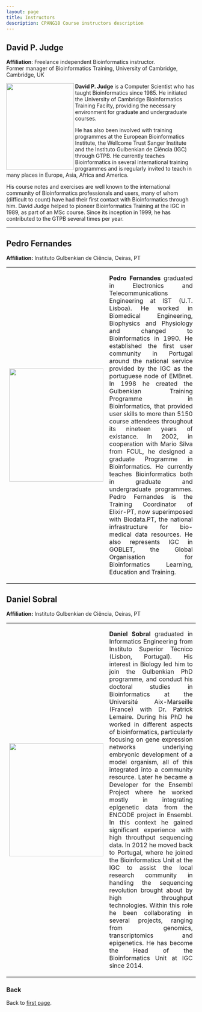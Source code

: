 ```yaml
---
layout: page
title: Instructors
description: CPANG18 Course instructors description
---
```

## David P. Judge
**Affiliation**: Freelance independent Bioinformatics instructor.<br/> Former manager of Bioinformatics Training, University of Cambridge, Cambridge, UK

<img src="https://github.com/maccardoso/ELB18S/blob/master/assets/David_Judge.jpg" height=230 width=180 align="left">

**David P. Judge** is a Computer Scientist who has taught Bioinformatics since 1985. He initiated the University of Cambridge Bioinformatics Training Facilty, providing the necessary environment for graduate and undergraduate courses. 

He has also been involved with training programmes at the European Bioinformatics Institute, the Wellcome Trust Sanger Institute and the Instituto Gulbenkian de Ciência (IGC) through GTPB. He currently teaches Bioinformatics in several international training programmes and is regularly invited to teach in many places in Europe, Asia, Africa and America.

His course notes and exercises are well known to the international community of Bioinformatics professionals and users, many of whom (difficult to count) have had their first contact with Bioinformatics through him. David Judge helped to pioneer Bioinformatics Training at the IGC in 1989, as part of an MSc course. Since its inception in 1999, he has contributed to the GTPB several times per year.

---


## Pedro Fernandes
**Affiliation:** Instituto Gulbenkian de Ciência, Oeiras, PT

<table style="width:100%">
  <tr>
    <tr>
      <td width="30%">
          <img src="https://github.com/maccardoso/ELB18S/blob/master/assets/Pedro F.jpg" height=300 width=250> 
  </td>
      <td>
        <p align="justify"
  
**Pedro Fernandes** graduated in Electronics and Telecommunications Engineering at IST (U.T. Lisboa). He worked in Biomedical Engineering, Biophysics and Physiology and changed to Bioinformatics in 1990. He established the first user community in Portugal around the national service provided by the IGC as the portuguese node of EMBnet. In 1998 he created the Gulbenkian Training Programme in Bioinformatics, that provided user skills to more than 5150 course attendees throughout its nineteen years of existance. In 2002, in cooperation with Mario Silva from FCUL, he designed a graduate Programme in Bioinformatics. He currently teaches Bioinformatics both in graduate and undergraduate programmes. Pedro Fernandes is the Training Coordinator of Elixir-PT, now superimposed with Biodata.PT, the national infrastructure for bio-medical data resources. He also represents IGC in GOBLET, the Global Organisation for Bioinformatics Learning, Education and Training.
 </td>
  </tr> 
  </table>


## Daniel Sobral
**Affiliation:** Instituto Gulbenkian de Ciência, Oeiras, PT

<table style="width:100%">
  <tr>
    <tr>
      <td width="30%">
          <img src="https://github.com/maccardoso/ELB18S/blob/master/assets/Daniel_Sobral.jpg" height=300 width=250> 
   </td>
      <td>
        <p align="justify"

**Daniel Sobral** graduated in Informatics Engineering from Instituto Superior Técnico (Lisbon, Portugal). His interest in Biology led him to join the Gulbenkian PhD programme, and conduct his doctoral studies in Bioinformatics at the Université Aix-Marseille (France) with Dr. Patrick Lemaire. During his PhD he worked in different aspects of bioinformatics, particularly focusing on gene expression networks underlying embryonic development of a model organism, all of this integrated into a community resource. Later he became a Developer for the Ensembl Project where he worked mostly in integrating epigenetic data from the ENCODE project in Ensembl. In this context he gained significant experience with high throuthput sequencing data. In 2012 he moved back to Portugal, where he joined the Bioinformatics Unit at the IGC to assist the local research community in handling the sequencing revolution brought about by high throughput technologies. Within this role he been collaborating in several projects, ranging from genomics, transcriptomics and epigenetics. He has become the Head of the Bioinformatics Unit at IGC since 2014. 
 </td>
  </tr> 
  </table>

### Back

Back to [first page](https://gtpb.github.io/COURSE/).

